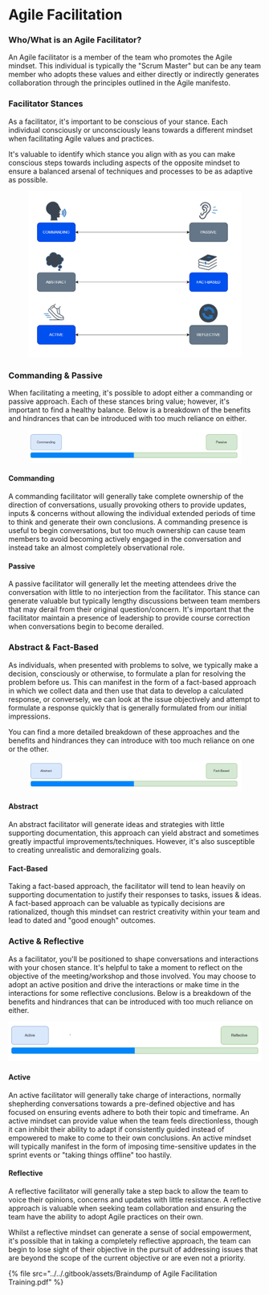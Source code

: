 # Agile Facilitation

### Who/What is an Agile Facilitator? <a href="#howtoguide-agilefacilitationtechniques-and-identification-who-whatisanagilefacilitator" id="howtoguide-agilefacilitationtechniques-and-identification-who-whatisanagilefacilitator"></a>

An Agile facilitator is a member of the team who promotes the Agile mindset. This individual is typically the "Scrum Master" but can be any team member who adopts these values and either directly or indirectly generates collaboration through the principles outlined in the Agile manifesto.

### Facilitator Stances <a href="#howtoguide-agilefacilitationtechniques-and-identification-facilitatorstances" id="howtoguide-agilefacilitationtechniques-and-identification-facilitatorstances"></a>

As a facilitator, it's important to be conscious of your stance. Each individual consciously or unconsciously leans towards a different mindset when facilitating Agile values and practices.

It's valuable to identify which stance you align with as you can make conscious steps towards including aspects of the opposite mindset to ensure a balanced arsenal of techniques and processes to be as adaptive as possible.

<figure><img src="../../.gitbook/assets/image (39).png" alt=""><figcaption></figcaption></figure>

### Commanding & Passive <a href="#howtoguide-agilefacilitationtechniques-and-identification-commanding-and-passive" id="howtoguide-agilefacilitationtechniques-and-identification-commanding-and-passive"></a>

When facilitating a meeting, it's possible to adopt either a commanding or passive approach. Each of these stances bring value; however, it's important to find a healthy balance. Below is a breakdown of the benefits and hindrances that can be introduced with too much reliance on either.

<figure><img src="../../.gitbook/assets/image (28).png" alt=""><figcaption></figcaption></figure>

#### **Commanding**

A commanding facilitator will generally take complete ownership of the direction of conversations, usually provoking others to provide updates, inputs & concerns without allowing the individual extended periods of time to think and generate their own conclusions.  A commanding presence is useful to begin conversations, but too much ownership can cause team members to avoid becoming actively engaged in the conversation and instead take an almost completely observational role.

#### **Passive**

A passive facilitator will generally let the meeting attendees drive the conversation with little to no interjection from the facilitator. This stance can generate valuable but typically lengthy discussions between team members that may derail from their original question/concern. It's important that the facilitator maintain a presence of leadership to provide course correction when conversations begin to become derailed.

### Abstract & Fact-Based <a href="#howtoguide-agilefacilitationtechniques-and-identification-abstract-and-fact-based" id="howtoguide-agilefacilitationtechniques-and-identification-abstract-and-fact-based"></a>

As individuals, when presented with problems to solve, we typically make a decision, consciously or otherwise, to formulate a plan for resolving the problem before us. This can manifest in the form of a fact-based approach in which we collect data and then use that data to develop a calculated response, or conversely, we can look at the issue objectively and attempt to formulate a response quickly that is generally formulated from our initial impressions.&#x20;

You can find a more detailed breakdown of these approaches and the benefits and hindrances they can introduce with too much reliance on one or the other.

<figure><img src="../../.gitbook/assets/image (5) (1).png" alt=""><figcaption></figcaption></figure>

#### **Abstract**

An abstract facilitator will generate ideas and strategies with little supporting documentation, this approach can yield abstract and sometimes greatly impactful improvements/techniques. However, it's also susceptible to creating unrealistic and demoralizing goals.

#### **Fact-Based**

Taking a fact-based approach, the facilitator will tend to lean heavily on supporting documentation to justify their responses to tasks, issues & ideas. A fact-based approach can be valuable as typically decisions are rationalized, though this mindset can restrict creativity within your team and lead to dated and "good enough" outcomes.

### Active & Reflective <a href="#howtoguide-agilefacilitationtechniques-and-identification-active-and-reflective" id="howtoguide-agilefacilitationtechniques-and-identification-active-and-reflective"></a>

As a facilitator, you'll be positioned to shape conversations and interactions with your chosen stance. It's helpful to take a moment to reflect on the objective of the meeting/workshop and those involved. You may choose to adopt an active position and drive the interactions or make time in the interactions for some reflective conclusions. Below is a breakdown of the benefits and hindrances that can be introduced with too much reliance on either.

![](<../../.gitbook/assets/image (36) (1).png>)

#### **Active**

An active facilitator will generally take charge of interactions, normally shepherding conversations towards a pre-defined objective and has focused on ensuring events adhere to both their topic and timeframe. An active mindset can provide value when the team feels directionless, though it can inhibit their ability to adapt if consistently guided instead of empowered to make to come to their own conclusions. An active mindset will typically manifest in the form of imposing time-sensitive updates in the sprint events or "taking things offline" too hastily.

#### **Reflective**

A reflective facilitator will generally take a step back to allow the team to voice their opinions, concerns and updates with little resistance. A reflective approach is valuable when seeking team collaboration and ensuring the team have the ability to adopt Agile practices on their own.&#x20;

Whilst a reflective mindset can generate a sense of social empowerment, it's possible that in taking a completely reflective approach, the team can begin to lose sight of their objective in the pursuit of addressing issues that are beyond the scope of the current objective or are even not a priority.

{% file src="../../.gitbook/assets/Braindump of Agile Facilitation Training.pdf" %}
